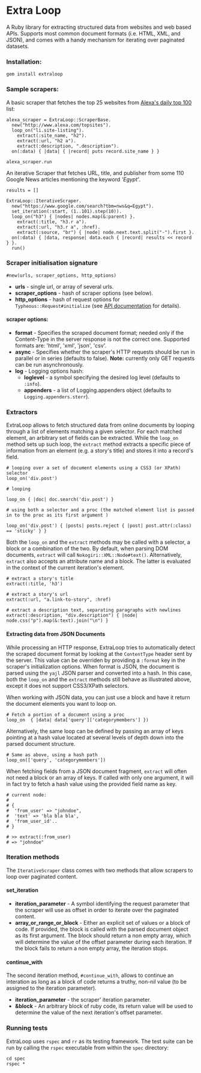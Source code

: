 # Extra Loop

A Ruby library for extracting structured data from websites and web based APIs. 
Supports most common document formats (i.e. HTML, XML, and JSON), and comes with a handy mechanism 
for iterating over paginated datasets.

### Installation:

    gem install extraloop

### Sample scrapers:

A basic scraper that fetches the top 25 websites from [Alexa's daily top 100](www.alexa.com/topsites) list:

    alexa_scraper = ExtraLoop::ScraperBase.
      new("http://www.alexa.com/topsites").
      loop_on("li.site-listing").
        extract(:site_name, "h2").
        extract(:url, "h2 a").
        extract(:description, ".description").
      on(:data) { |data| { |record| puts record.site_name } }

    alexa_scraper.run

An iterative Scraper that fetches URL, title, and publisher from some 110 Google News articles mentioning the keyword _'Egypt'_.

    results = []

    ExtraLoop::IterativeScraper.
      new("https://www.google.com/search?tbm=nws&q=Egypt").
      set_iteration(:start, (1..101).step(10)).
      loop_on("h3") { |nodes| nodes.map(&:parent) }.
        extract(:title, "h3.r a").
        extract(:url, "h3.r a", :href).
        extract(:source, "br") { |node| node.next.text.split("-").first }.
      on(:data) { |data, response| data.each { |record| results << record } }.
      run()


### Scraper initialisation signature

    #new(urls, scraper_options, http_options)

- __urls__ - single url, or array of several urls.
- __scraper_options__ - hash of scraper options (see below).
- __http_options__ - hash of request options for `Typheous::Request#initialize` (see [API documentation](http://rubydoc.info/github/pauldix/typhoeus/master/Typhoeus/Request#initialize-instance_method) for details).

#### scraper options:

* __format__ - Specifies the scraped document format; needed only if the Content-Type in the server response is not the correct one. Supported formats are: 'html', 'xml', 'json', 'csv'. 
* __async__ - Specifies whether the scraper's HTTP requests should be run in parallel or in series (defaults to false). **Note:** currently only GET requests can be run asynchronously.
* __log__ - Logging options hash:
     * __loglevel__  - a symbol specifying the desired log level (defaults to `:info`).
     * __appenders__ - a list of Logging.appenders object (defaults to `Logging.appenders.sterr`).

### Extractors

ExtraLoop allows to fetch structured data from online documents by looping through a list of elements matching a given selector.
For each matched element, an arbitrary set of fields can be extracted. While the `loop_on` method sets up such loop, the `extract` 
method extracts a specific piece of information from an element (e.g. a story's title) and stores it into a record's field.

    # looping over a set of document elements using a CSS3 (or XPath) selector
    loop_on('div.post')

    # looping 

    loop_on { |doc| doc.search('div.post') }

    # using both a selector and a proc (the matched element list is passed in to the proc as its first argument )

    loop_on('div.post') { |posts| posts.reject { |post| post.attr(:class) == 'sticky' } }

Both the `loop_on` and the `extract` methods may be called with a selector, a block or a combination of the two. By default, when parsing DOM documents, `extract` will call
`Nokogiri::XML::Node#text()`. Alternatively, `extract` also accepts an attribute name and a block. The latter is evaluated in the context of the current iteration's element. 

    # extract a story's title 
    extract(:title, 'h3')

    # extract a story's url
    extract(:url, "a.link-to-story", :href)

    # extract a description text, separating paragraphs with newlines 
    extract(:description, "div.description") { |node| node.css("p").map(&:text).join("\n") }

#### Extracting data from JSON Documents

While processing an HTTP response, ExtraLoop tries to automatically detect the scraped document format by looking at 
the `ContentType` header sent by the server. This value can be overriden by providing a `:format` key in the scraper's 
initialization options. When format is JSON, the document is parsed using the `yajl` JSON parser and converted into a hash. 
In this case, both the `loop_on` and the `extract` methods still behave as illustrated above, except it does not support 
CSS3/XPath selectors.

When working with JSON data, you can just use a block and have it return the document elements you want to loop on.

    # Fetch a portion of a document using a proc
    loop_on  { |data| data['query']['categorymembers'] })

Alternatively, the same loop can be defined by passing an array of keys pointing at a hash value located 
at several levels of depth down into the parsed document structure.

    # Same as above, using a hash path
    loop_on(['query', 'categorymembers'])

When fetching fields from a JSON document fragment, `extract` will often not need a block or an array of keys. If called with only
one argument, it will in fact try to fetch a hash value using the provided field name as key.

    # current node:
    #
    # {
    #  'from_user' => "johndoe", 
    #  'text' => 'bla bla bla',
    #  'from_user_id'..
    # }

    # >> extract(:from_user)
    # => "johndoe"


### Iteration methods

The `IterativeScraper` class comes with two methods that allow scrapers to loop over paginated content.

#### set\_iteration

* __iteration_parameter__ - A symbol identifying the request parameter that the scraper will use as offset in order to iterate over the paginated content.
* __array_or_range_or_block__ - Either an explicit set of values or a block of code. If provided, the block is called with the parsed document object as its first argument. The block should return a non empty array, which will determine the value of the offset parameter during each iteration. If the block fails to return a non empty array, the iteration stops.

#### continue\_with

The second iteration method, `#continue_with`, allows to continue an interation as long as a block of code returns a truthy, non-nil value (to be assigned to the iteration parameter).

* __iteration_parameter__ - the scraper' iteration parameter.
* __&block__ - An arbitrary block of ruby code, its return value will be used to determine the value of the next iteration's offset parameter.

### Running tests

ExtraLoop uses `rspec` and `rr` as its testing framework. The test suite can be run by calling the `rspec` executable from within the `spec` directory:

    cd spec
    rspec *
    